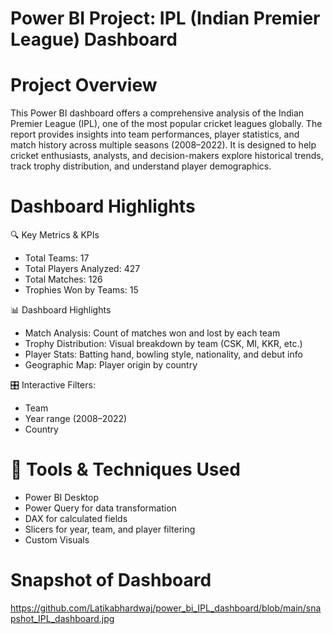 # Power BI Project: IPL (Indian Premier League) Dashboard

# Project Overview 
This Power BI dashboard offers a comprehensive analysis of the Indian Premier League (IPL), one of the most popular cricket leagues globally. The report provides insights into team performances, player statistics, and match history across multiple seasons (2008–2022).
It is designed to help cricket enthusiasts, analysts, and decision-makers explore historical trends, track trophy distribution, and understand player demographics.

# Dashboard Highlights
 🔍 Key Metrics & KPIs
* Total Teams: 17
* Total Players Analyzed: 427
* Total Matches: 126
* Trophies Won by Teams: 15

 📊 Dashboard Highlights 
* Match Analysis: Count of matches won and lost by each team
* Trophy Distribution: Visual breakdown by team (CSK, MI, KKR, etc.)
* Player Stats: Batting hand, bowling style, nationality, and debut info
* Geographic Map: Player origin by country

 🎛️ Interactive Filters:
* Team
* Year range (2008–2022)
* Country

# 🧰 Tools & Techniques Used
* Power BI Desktop
* Power Query for data transformation
* DAX for calculated fields
* Slicers for year, team, and player filtering
* Custom Visuals

# Snapshot of Dashboard 
https://github.com/Latikabhardwaj/power_bi_IPL_dashboard/blob/main/snapshot_IPL_dashboard.jpg

